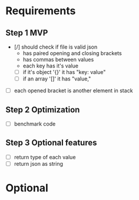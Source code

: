 # Requirements
## Step 1 MVP
- [/] should check if file is valid json
    - has paired opening and closing brackets
    - has commas between values
    - each key has it's value
    - [ ] if it's object '{}' it has "key: value"
    - [ ] if an array '[]' it has "value,"
- [ ] each opened bracket is another element in stack
## Step 2 Optimization
- [ ] benchmark code

## Step 3 Optional features
- [ ] return type of each value
- [ ] return json as string
# Optional
